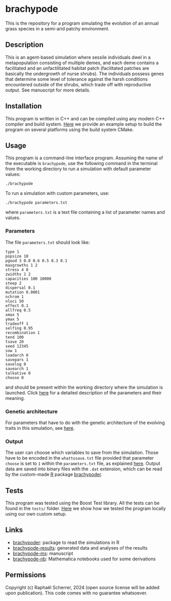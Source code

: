 # brachypode

This is the repository for a program simulating the evolution of an annual grass species in a semi-arid patchy environment.

## Description

This is an agent-based simulation where sessile individuals dwel in a metapopulation consisting of multiple demes, and each deme contains a facilitated and an unfactilitated habitat patch (facilitated patches are basically the undergrowth of nurse shrubs). The individuals possess genes that determine some level of tolerance against the harsh conditions encountered outside of the shrubs, which trade off with reproductive output. See manuscript for more details.

## Installation

This program is written in C++ and can be compiled using any modern C++ compiler and build system. [Here](doc/SETUP.md) we provide an example setup to build the program on several platforms using the build system CMake.

## Usage

This program is a command-line interface program. Assuming the name of the executable is `brachypode`, use the following command in the terminal from the working directory to run a simulation with default parameter values:

```shell
./brachypode
```

To run a simulation with custom parameters, use:

```shell
./brachypode parameters.txt
```

where `parameters.txt` is a text file containing a list of parameter names and values.

### Parameters

The file `parameters.txt` should look like:

```
type 1
popsize 10
pgood 3 0.8 0.6 0.5 0.3 0.1
maxgrowths 1 2
stress 4 0
zwidths 1 2
capacities 100 10000
steep 2
dispersal 0.1
mutation 0.0001
nchrom 1
nloci 50
effect 0.1
allfreq 0.5
xmax 5
ymax 5
tradeoff 1
selfing 0.95
recombination 1
tend 100
tsave 20
seed 12345
sow 1
loadarch 0
savepars 1
savelog 0
savearch 1
talkative 0
choose 0
```

and should be present within the working directory where the simulation is launched. Click [here](doc/PARAMETERS.md) for a detailed description of the parameters and their meaning.

### Genetic architecture

For parameters that have to do with the genetic architecture of the evolving traits in this simulation, see [here](doc/ARCHITECTURE).

### Output

The user can choose which variables to save from the simulation. Those have to be encoded in the `whattosave.txt` file provided that parameter `choose` is set to `1` within the `parameters.txt` file, as explained [here](doc/OUTPUT.md). Output data are saved into binary files with the `.dat` extension, which can be read by the custom-made [R](https://www.r-project.org/) package [brachypoder](https://github.com/rscherrer/brachypoder).

## Tests

This program was tested using the Boost Test library. All the tests can be found in the `tests/` folder. [Here](doc/TESTS.md) we show how we tested the program locally using our own custom setup.

## Links

* [brachypoder](https://github.com/rscherrer/brachypoder): package to read the simulations in R
* [brachypode-results](https://github.com/rscherrer/brachypode-results): generated data and analyses of the results
* [brachypode-ms](https://github.com/rscherrer/brachypode-ms): manuscript
* [brachypode-nb](https://github.com/rscherrer/brachypode-approx): Mathematica notebooks used for some derivations

## Permissions

Copyright (c) Raphaël Scherrer, 2024 (open source license will be added upon publication). This code comes with no guarantee whatsoever.
